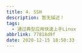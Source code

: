 ```yaml
---
title: 4. SSH
description: 暂无描述！
tags:
  - 通过典型应用快速上手Linux
abbrlink: 77818d9f
date: 2020-12-15 18:50:33
---
```




